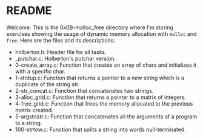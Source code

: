 # README

Welcome. This is the 0x0B-malloc_free directory where I'm storing exercises showing the usage of dynamic memory allocation with `malloc` and `free`. Here are the files and its descriptions:

 - holberton.h: Header file for all tasks.
 - _putchar.c: Holberton's putchar version.
 - 0-create_array.c: Function that creates an array of chars and initializes it with a specific char.
 - 1-strdup.c: Function that returns a pointer to a new string which is a duplicate of the string str.
 - 2-str_concat.c: Function that concatenates two strings.
 - 3-alloc_grid.c: Function that returns a pointer to a matrix of integers.
 - 4-free_grid.c: Function that frees the memory allocated to the previous matrix created.
 - 5-argstostr.c: Function that concatenates all the arguments of a program to a string.
 - 100-strtow.c: Function that splits a string into words null-terminated.